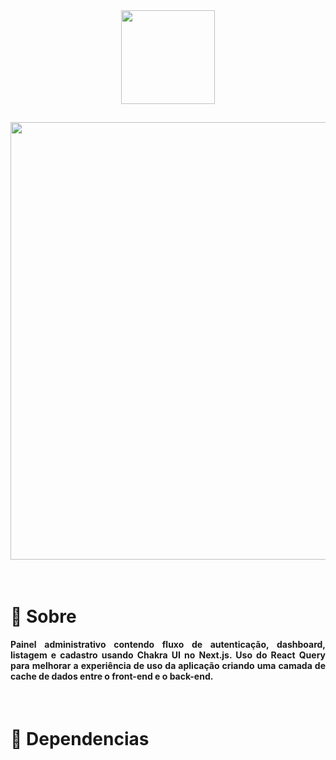 <div align="center">
  <img src="https://user-images.githubusercontent.com/67304453/179739938-222e869b-c9c3-46ee-b0cd-06060c1c554c.svg" width="150" >
</div>

##

<div align="center">
  <img src="https://user-images.githubusercontent.com/67304453/179739796-cc9e5d86-d655-4c5a-b4a3-3a27ac7fcf5d.png" width="700" >
</div>

<br>
<br>

<h1>📃 Sobre</h1>

<h4 align="justify">Painel administrativo contendo fluxo de autenticação, dashboard, listagem e cadastro usando Chakra UI no Next.js. Uso do React Query para melhorar a experiência de uso da aplicação criando uma camada de cache de dados entre o front-end e o back-end.</h4>

<br>

<h1>🔧 Dependencias</h1>
